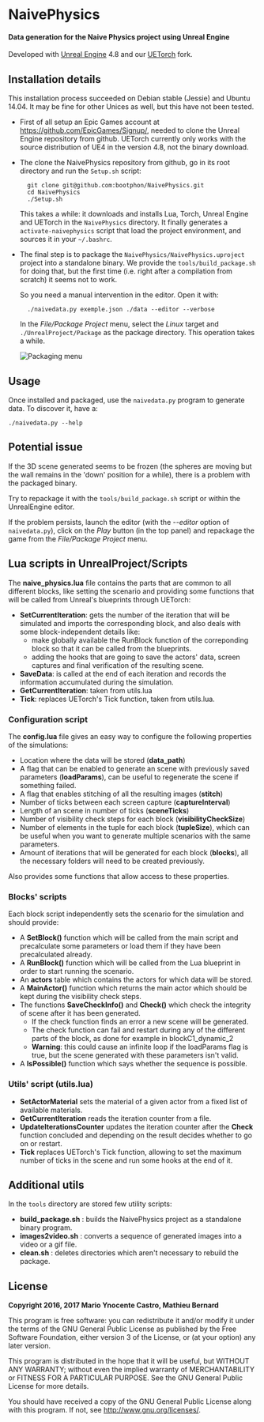 # NaivePhysics
#### Data generation for the Naive Physics project using Unreal Engine

Developed
with
[Unreal Engine](https://www.unrealengine.com/what-is-unreal-engine-4)
4.8 and our [UETorch](https://github.com/bootphon/UETorch) fork.

## Installation details

This installation process succeeded on Debian stable (Jessie) and
Ubuntu 14.04. It may be fine for other Unices as well, but this have
not been tested.

* First of all setup an Epic Games account at
  https://github.com/EpicGames/Signup/, needed to clone the Unreal
  Engine repository from github. UETorch currently only works with the
  source distribution of UE4 in the version 4.8, not the binary
  download.

* The clone the NaivePhysics repository from github, go in its root
  directory and run the `Setup.sh` script:

        git clone git@github.com:bootphon/NaivePhysics.git
        cd NaivePhysics
        ./Setup.sh

  This takes a while: it downloads and installs Lua, Torch, Unreal
  Engine and UETorch in the `NaivePhysics` directory. It finally
  generates a `activate-naivephysics` script that load the project
  environment, and sources it in your `~/.bashrc`.

* The final step is to package the
  `NaivePhysics/NaivePhysics.uproject` project into a standalone
  binary. We provide the `tools/build_package.sh` for doing that, but the
  first time (i.e. right after a compilation from scratch) it seems
  not to work.

  So you need a manual intervention in the editor. Open it with:

        ./naivedata.py exemple.json ./data --editor --verbose

  In the *File/Package Project* menu, select the *Linux* target and
  `./UnrealProject/Package` as the package directory. This operation
  takes a while.

  ![Packaging menu](https://docs.unrealengine.com/latest/images/Engine/Basics/Projects/Packaging/packaging_menu.jpg)


## Usage

Once installed and packaged, use the `naivedata.py` program to
generate data. To discover it, have a:

    ./naivedata.py --help

## Potential issue

If the 3D scene generated seems to be frozen (the spheres are moving
but the wall remains in the 'down' position for a while), there is a
problem with the packaged binary.

Try to repackage it with the `tools/build_package.sh` script or within the
UnrealEngine editor.

If the problem persists, launch the editor (with the *--editor* option
of `naivedata.py`), click on the *Play* button (in the top panel) and
repackage the game from the *File/Package Project* menu.


## Lua scripts in UnrealProject/Scripts

The **naive_physics.lua** file contains the parts that are common to
all different blocks, like setting the scenario and providing some
functions that will be called from Unreal's blueprints through
UETorch:

* **SetCurrentIteration**: gets the number of the iteration that will
  be simulated and imports the corresponding block, and also deals
  with some block-independent details like:
  * make globally available the RunBlock function of the correponding
    block so that it can be called from the blueprints.
  * adding the hooks that are going to save the actors' data, screen
    captures and final verification of the resulting scene.
* **SaveData**: is called at the end of each iteration and records the
  information accumulated during the simulation.
* **GetCurrentIteration**: taken from utils.lua
* **Tick**: replaces UETorch's Tick function, taken from utils.lua.


### Configuration script

The **config.lua** file gives an easy way to configure the following
properties of the simulations:

* Location where the data will be stored (**data_path**)
* A flag that can be enabled to generate an scene with previously
  saved parameters (**loadParams**), can be useful to regenerate the
  scene if something failed.
* A flag that enables stitching of all the resulting images
  (**stitch**)
* Number of ticks between each screen capture (**captureInterval**)
* Length of an scene in number of ticks (**sceneTicks**)
* Number of visibility check steps for each block
  (**visibilityCheckSize**)
* Number of elements in the tuple for each block (**tupleSize**),
  which can be useful when you want to generate multiple scenarios
  with the same parameters.
* Amount of iterations that will be generated for each block
  (**blocks**), all the necessary folders will need to be created
  previously.

Also provides some functions that allow access to these properties.


### Blocks' scripts

Each block script independently sets the scenario for the simulation and should provide:

* A **SetBlock()** function which will be called from the main script
  and precalculate some parameters or load them if they have been
  precalculated already.
* A **RunBlock()** function which will be called from the Lua
  blueprint in order to start running the scenario.
* An **actors** table which contains the actors for which data will be
  stored.
* A **MainActor()** function which returns the main actor which should
  be kept during the visibility check steps.
* The functions **SaveCheckInfo()** and **Check()** which check the
  integrity of scene after it has been generated.
  * If the check function finds an error a new scene will be generated.
  * The check function can fail and restart during any of the
    different parts of the block, as done for example in
    blockC1_dynamic_2
  * **Warning**: this could cause an infinite loop if the loadParams
    flag is true, but the scene generated with these parameters isn't
    valid.
* A **IsPossible()** function which says whether the sequence is
  possible.


### Utils' script (**utils.lua**)

* **SetActorMaterial** sets the material of a given actor from a fixed
  list of available materials.
* **GetCurrentIteration** reads the iteration counter from a file.
* **UpdateIterationsCounter** updates the iteration counter after the
  **Check** function concluded and depending on the result decides
  whether to go on or restart.
* **Tick** replaces UETorch's Tick function, allowing to set the
  maximum number of ticks in the scene and run some hooks at the end
  of it.

## Additional utils

In the `tools` directory are stored few utility scripts:

* **build_package.sh** : builds the NaivePhysics project as a
  standalone binary program.
* **images2video.sh** : converts a sequence of generated images into a
  video or a gif file.
* **clean.sh** : deletes directories which aren't necessary to rebuild
  the package.


## License

**Copyright 2016, 2017 Mario Ynocente Castro, Mathieu Bernard**


This program is free software: you can redistribute it and/or modify
it under the terms of the GNU General Public License as published by
the Free Software Foundation, either version 3 of the License, or
(at your option) any later version.

This program is distributed in the hope that it will be useful,
but WITHOUT ANY WARRANTY; without even the implied warranty of
MERCHANTABILITY or FITNESS FOR A PARTICULAR PURPOSE.  See the
GNU General Public License for more details.

You should have received a copy of the GNU General Public License
along with this program. If not, see <http://www.gnu.org/licenses/>.
